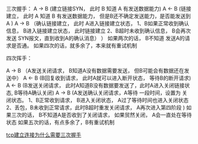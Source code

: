 三次握手：
A -> B  (建立链接SYN， 此时 B 知道 A 有发送数据能力)
A <- B  (链接建立， 此时 A 知道 B 有发送数据能力， 但是B还不确定发送能力，是否能发送到A )
A -> B （确认链接建立， 此时 A进入链接建立状态， 
    1、B如果正常收到确认信息， B进入链接建立状态， 此时链接建立
    2、B超时未收到确认信息， B会再次发送 SYN报文，直到收到A的确认消息）
）
如果两次的话， B不知道 发送A的请求是否通。 
如果四次的话，就多余了，本来就有重试机制

四次挥手：

A -> B （A发送关闭请求， B知道A没有数据需要发送， 但B可能会有数据还在发送中）
A <- B  (B回复收到请求， 此时A就可以进入断开状态， 等待B的断开请求)
A <- B  (B发送关闭请求， 此时A知道B没有数据要发送了，此时A进入关闭链接状态, B等待A确认关闭)
A -> B  (A发送确认关闭请求，A等待 一段时间，设置为 关闭状态。
    1、B正常收到请求， B进入关闭状态， A过了等待时间也进入关闭状态
    2、丢包，B未收到正常请求，此时B超时重发关闭请求， A再次进入第四阶段
)
如果三次的话， B不知道A是否收到了关闭请求， 如果贸然关闭， A会一直处在等待状态
如果五次的话，有点多余了，B有重试机制


[tcp建立连接为什么需要三次握手](https://www.jianshu.com/p/e7f45779008a)